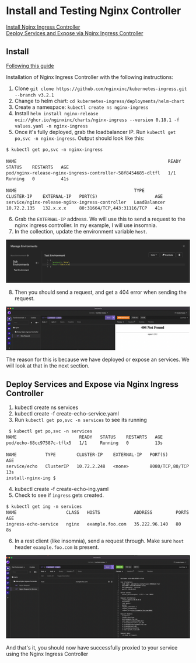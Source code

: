 # Install and Testing Nginx Controller

[Install Nginx Ingress Controller](#Install) \
[Deploy Services and Expose via Nginx Ingress Controller](#Deploy-Services-and-Expose-via-Nginx-Ingress-Controller)

## Install

[Following this guide](https://docs.nginx.com/nginx-ingress-controller/installation/installation-with-helm/#installing-the-chart-1) 

Installation of Nginx Ingress Controller with the following instructions:

1. Clone `git clone https://github.com/nginxinc/kubernetes-ingress.git --branch v3.2.1` 
2. Change to helm chart:   `cd kubernetes-ingress/deployments/helm-chart`
3. Create a namespace: `kubectl create ns nginx-ingress`
4. Install `helm install nginx-release oci://ghcr.io/nginxinc/charts/nginx-ingress --version 0.18.1 -f values.yaml -n nginx-ingress`
5. Once it's fully deployed, grab the loadbalancer IP. Run `kubectl get po,svc -n nginx-ingress`. Output should look like this:

```
$ kubectl get po,svc -n nginx-ingress

NAME                                                          READY   STATUS    RESTARTS   AGE
pod/nginx-release-nginx-ingress-controller-58f8454685-dltfl   1/1     Running   0          41s

NAME                                             TYPE           CLUSTER-IP    EXTERNAL-IP   PORT(S)                      AGE
service/nginx-release-nginx-ingress-controller   LoadBalancer   10.72.2.135   132.x.x.x     80:31664/TCP,443:31116/TCP   41s
```

6. Grab the `EXTERNAL-IP` address. We will use this to send a request to the nginx ingress controller. In my example, I will use insomnia. 
7. In the collection, update the environment variable `host`.

![Insomnia Environment](images/insomnia-env.png)

8. Then you should send a request, and get a 404 error when sending the request.

![Nginx Request](images/nginx-request.png)

The reason for this is because we have deployed or expose an services. We will look at that in the next section.

## Deploy Services and Expose via Nginx Ingress Controller

1. kubectl create ns services
2. kubectl create -f create-echo-service.yaml
3. Run `kubectl get po,svc -n services` to see its running

```
 $ kubectl get po,svc -n services
NAME                        READY   STATUS    RESTARTS   AGE
pod/echo-68cc97587c-tflx5   1/1     Running   0          13s

NAME           TYPE        CLUSTER-IP    EXTERNAL-IP   PORT(S)           AGE
service/echo   ClusterIP   10.72.2.248   <none>        8080/TCP,80/TCP   13s
install-nginx-ing $ 
```

4. kubectl create -f create-echo-ing.yaml
5. Check to see if `ingress` gets created.

```
$ kubectl get ing -n services
NAME                   CLASS   HOSTS             ADDRESS         PORTS   AGE
ingress-echo-service   nginx   example.foo.com   35.222.96.140   80      8s
```

6. In a rest client (like insomnia), send a request through. Make sure `host` header `example.foo.com` is present. 

![Nginx Ingress Request](images/nginx-to-svc.png)

And that's it, you should now have successfully proxied to your service using the Nginx Ingress Controller

